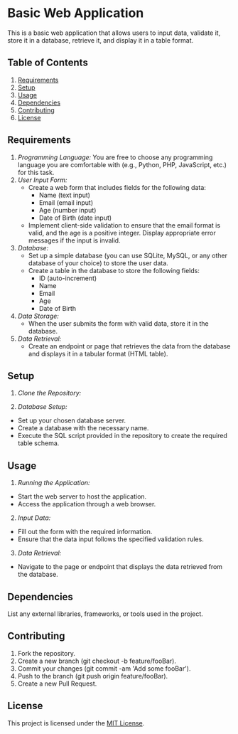 # Basic Web Application

This is a basic web application that allows users to input data, validate it, store it in a database, retrieve it, and display it in a table format.

## Table of Contents

1. [Requirements](#requirements)
2. [Setup](#setup)
3. [Usage](#usage)
4. [Dependencies](#dependencies)
5. [Contributing](#contributing)
6. [License](#license)

## Requirements

1. *Programming Language:* You are free to choose any programming language you are comfortable with (e.g., Python, PHP, JavaScript, etc.) for this task.
2. *User Input Form:*
   - Create a web form that includes fields for the following data:
     - Name (text input)
     - Email (email input)
     - Age (number input)
     - Date of Birth (date input)
   - Implement client-side validation to ensure that the email format is valid, and the age is a positive integer. Display appropriate error messages if the input is invalid.
3. *Database:*
   - Set up a simple database (you can use SQLite, MySQL, or any other database of your choice) to store the user data.
   - Create a table in the database to store the following fields:
     - ID (auto-increment)
     - Name
     - Email
     - Age
     - Date of Birth
4. *Data Storage:*
   - When the user submits the form with valid data, store it in the database.
5. *Data Retrieval:*
   - Create an endpoint or page that retrieves the data from the database and displays it in a tabular format (HTML table).

## Setup

1. *Clone the Repository:*

2. *Database Setup:*
- Set up your chosen database server.
- Create a database with the necessary name.
- Execute the SQL script provided in the repository to create the required table schema.

## Usage

1. *Running the Application:*
- Start the web server to host the application.
- Access the application through a web browser.
2. *Input Data:*
- Fill out the form with the required information.
- Ensure that the data input follows the specified validation rules.
3. *Data Retrieval:*
- Navigate to the page or endpoint that displays the data retrieved from the database.

## Dependencies

List any external libraries, frameworks, or tools used in the project.

## Contributing

1. Fork the repository.
2. Create a new branch (git checkout -b feature/fooBar).
3. Commit your changes (git commit -am 'Add some fooBar').
4. Push to the branch (git push origin feature/fooBar).
5. Create a new Pull Request.

## License

This project is licensed under the [MIT License](LICENSE).
